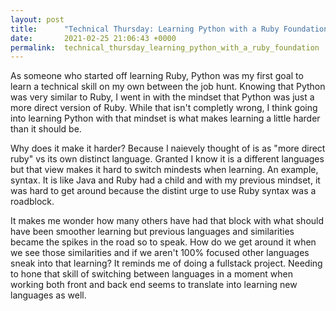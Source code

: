 ```yaml
---
layout: post
title:      "Technical Thursday: Learning Python with a Ruby Foundation"
date:       2021-02-25 21:06:43 +0000
permalink:  technical_thursday_learning_python_with_a_ruby_foundation
---
```




As someone who started off learning Ruby, Python was my first goal to learn a technical skill on my own between the job hunt. Knowing that Python was very similar to Ruby, I went in with the mindset that Python was just a more direct version of Ruby. While that isn't completly wrong, I think going into learning Python with that mindset is what makes learning a little harder than it should be.

Why does it make it harder? Because I naievely thought of is as "more direct ruby" vs its own distinct language. Granted I know it is a different languages but that view makes it hard to switch mindests when learning. An example, syntax. It is like Java and Ruby had a child and with my previous mindset, it was hard to get around because the distint urge to use Ruby syntax was a roadblock. 

It makes me wonder how many others have had that block with what should have been smoother learning but previous languages and similarities became the spikes in the road so to speak. How do we get around it when we see those similarities and if we aren't 100% focused other languages sneak into that learning? It reminds me of doing a fullstack project. Needing to hone that skill of switching between languages in a moment when working both front and back end seems to translate into learning new languages as well.  
